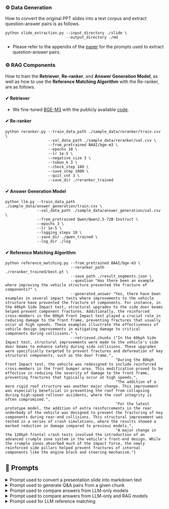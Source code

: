 ### ⚙️ Data Generation
How to convert the original PPT slides into a text corpus and extract question-answer pairs is as follows.
```
python slide_extraction.py --input_directory ./slide \
                           --output_directory ./md
```
- Please refer to the appendix of the [paper](https://arxiv.org/pdf/2502.19596) for the prompts used to extract question-answer pairs.

### ⚙️ RAG Components
How to train the <b>Retriever</b>, <b>Re-ranker</b>, and <b>Answer Generation Model</b>, as well as how to use the <b>Reference Matching Algorithm</b> with the Re-ranker, are as follows.

#### ✔ Retriever
- We fine-tuned [BGE-M3](https://huggingface.co/BAAI/bge-m3) with the publicly available [code](https://github.com/FlagOpen/FlagEmbedding).

#### ✔ Re-ranker
```
python reranker.py --train_data_path ./sample_data/reranker/train.csv \
                   --val_data_path ./sample_data/reranker/val.csv \
                   --from_pretrained BAAI/bge-m3 \
                   --epochs 10 \
                   --lr 1e-5 \
                   --negative_size 3 \
                   --token_k 3 \
                   --check_step 100 \
                   --save_step 1000 \
                   --quit_cnt 3 \
                   --save_dir ./reranker_trained
```

#### ✔ Answer Generation Model
```
python llm.py --train_data_path ./sample_data/answer_generation/train.csv \
              --val_data_path ./sample_data/answer_generation/val.csv \
              --from_pretrained Qwen/Qwen2.5-72B-Instruct \
              --epochs 3 \
              --lr 1e-5 \
              --logging_steps 10 \
              --save_dir ./qwen_trained \
              --log_dir ./log
```

#### ✔ Reference Matching Algorithm
```
python reference_matching.py --from_pretrained BAAI/bge-m3 \
                             --reranker_path ./reranker_trained/best.pt \
                             --save_path ./result_segments.json \
                             --question "Has there been an example where improving the vehicle structure prevented the fracture of components?" \
                             --generated_answer "Yes, there have been examples in several impact tests where improvements to the vehicle structure have prevented the fracture of components. For instance, in the 60kph Side Impact test, structural upgrades to the side door beams helped prevent component fractures. Additionally, the reinforced cross-members in the 80kph Front Impact test played a crucial role in reducing damage to the front frame, preventing fractures that usually occur at high speeds. These examples illustrate the effectiveness of vehicle design improvements in mitigating damage to critical components during collisions." \
                             --retrieved_chunks ["In the 60kph Side Impact test, structural improvements were made to the vehicle's side door beams to enhance safety during side collisions. These upgrades were specifically targeted to prevent fractures and deformation of key structural components, such as the door frame.",
                                                 "During the 80kph Front Impact test, the vehicle was redesigned to include reinforced cross-members in the front bumper area. This modification proved to be effective in reducing the severity of damage to the front frame, preventing fractures that typically occur at high speeds.",
                                                 "The addition of a more rigid roof structure was another major change. This improvement was especially beneficial in preventing the roof from collapsing during high-speed rollover accidents, where the roof integrity is often compromised.",
                                                 "For the latest prototype model, the addition of extra reinforcements in the rear underbody of the vehicle was designed to prevent the fracturing of key components during rear-end collisions. This structural improvement was tested in a series of crash simulations, where the results showed a marked reduction in damage compared to previous models.",
                                                 "A major change in the 120kph frontal crash tests involved the introduction of an advanced crumple zone system in the vehicle's front-end design. While the crumple zones absorbed much of the impact force, the newly reinforced side pillars helped prevent fractures of internal components like the engine block and steering mechanism."]
```

## 💬 Prompts

<details>
<summary>Prompt used to convert a presentation slide into markdown text</summary>
<img width="1000" alt="Screenshot 2025-05-21 at 5 07 37 PM" src="https://github.com/user-attachments/assets/007f3c2f-ec4b-4e1c-a686-5a4f570d0cab" />
</details>

<details>
<summary>Prompt used to generate Q&A pairs from a given chunk</summary>
<img width="1000" alt="Screenshot 2025-05-21 at 5 09 20 PM" src="https://github.com/user-attachments/assets/360f4c65-f094-47f1-9dae-96e2e8894f86" />
</details>

<details>
<summary>Prompt used to compare answers from LLM-only models</summary>
<img width="1000" alt="Screenshot 2025-05-21 at 5 09 52 PM" src="https://github.com/user-attachments/assets/da3f1805-58c9-4bd2-800f-13bafeeadaaa" />
</details>

<details>
<summary>Prompt used to compare answers from LLM-only and RAG models</summary>
<img width="1000" alt="Screenshot 2025-05-21 at 5 10 23 PM" src="https://github.com/user-attachments/assets/d44a3d38-81c6-4f16-b46d-ccfe8495d193" />
</details>

<details>
<summary>Prompt used for LLM reference matching</summary>
<img width="1000" alt="Screenshot 2025-05-21 at 5 10 52 PM" src="https://github.com/user-attachments/assets/90c978bc-fa08-441b-ae34-e18a31445cfb" />
</details>
